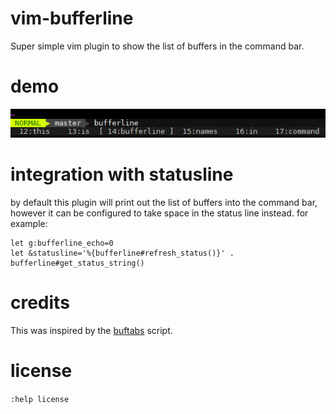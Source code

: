 # vim-bufferline

Super simple vim plugin to show the list of buffers in the command bar.

# demo

![img](bufferline.png)

# integration with statusline

by default this plugin will print out the list of buffers into the command bar, however it can be configured to take space in the status line instead.  for example:

```
let g:bufferline_echo=0
let &statusline='%{bufferline#refresh_status()}' . bufferline#get_status_string()
```

# credits

This was inspired by the [buftabs](http://www.vim.org/scripts/script.php?script_id=1664) script.

# license

`:help license`
